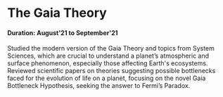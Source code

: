 # The Gaia Theory
#### Duration: August'21 to September'21
Studied the modern version of the Gaia Theory and topics from System Sciences, which are crucial to understand a planet’s atmospheric and surface phenomenon, especially those affecting Earth's ecosystems. Reviewed scientific papers on theories suggesting possible bottlenecks faced for the evolution of life on a planet, focusing on the novel Gaia Bottleneck Hypothesis, seeking the answer to Fermi’s Paradox.
